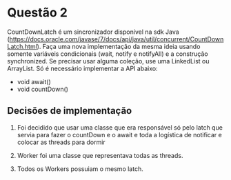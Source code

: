 # Questão 2

CountDownLatch é um sincronizador disponível na sdk Java (https://docs.oracle.com/javase/7/docs/api/java/util/concurrent/CountDownLatch.html). Faça uma nova implementação da mesma ideia usando somente variáveis condicionais (wait, notify e notifyAll) e a construção synchronized. Se precisar usar alguma coleção, use uma LinkedList ou ArrayList. Só é necessário implementar a API abaixo:
* void await()
* void countDown()

## Decisões de implementação

1. Foi decidido que usar uma classe que era responsável só pelo latch que servia para fazer o countDown e o await e toda a logística de notificar e colocar as threads para dormir

2. Worker foi uma classe que representava todas as threads.

3. Todos os Workers possuiam o mesmo latch.
